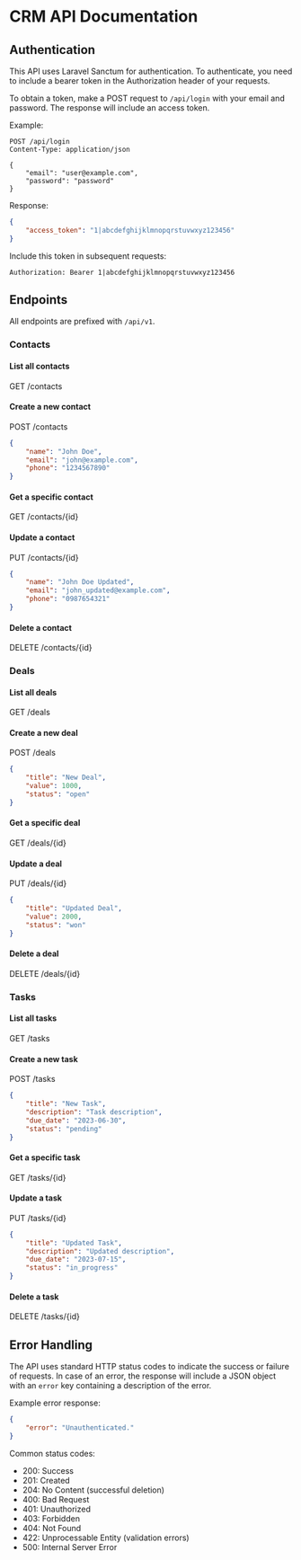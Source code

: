 # CRM API Documentation

## Authentication

This API uses Laravel Sanctum for authentication. To authenticate, you need to include a bearer token in the Authorization header of your requests.

To obtain a token, make a POST request to `/api/login` with your email and password. The response will include an access token.

Example:
```
POST /api/login
Content-Type: application/json

{
    "email": "user@example.com",
    "password": "password"
}
```

Response:
```json
{
    "access_token": "1|abcdefghijklmnopqrstuvwxyz123456"
}
```

Include this token in subsequent requests:

```
Authorization: Bearer 1|abcdefghijklmnopqrstuvwxyz123456
```

## Endpoints

All endpoints are prefixed with `/api/v1`.

### Contacts

#### List all contacts
GET /contacts

#### Create a new contact
POST /contacts
```json
{
    "name": "John Doe",
    "email": "john@example.com",
    "phone": "1234567890"
}
```

#### Get a specific contact
GET /contacts/{id}

#### Update a contact
PUT /contacts/{id}
```json
{
    "name": "John Doe Updated",
    "email": "john_updated@example.com",
    "phone": "0987654321"
}
```

#### Delete a contact
DELETE /contacts/{id}

### Deals

#### List all deals
GET /deals

#### Create a new deal
POST /deals
```json
{
    "title": "New Deal",
    "value": 1000,
    "status": "open"
}
```

#### Get a specific deal
GET /deals/{id}

#### Update a deal
PUT /deals/{id}
```json
{
    "title": "Updated Deal",
    "value": 2000,
    "status": "won"
}
```

#### Delete a deal
DELETE /deals/{id}

### Tasks

#### List all tasks
GET /tasks

#### Create a new task
POST /tasks
```json
{
    "title": "New Task",
    "description": "Task description",
    "due_date": "2023-06-30",
    "status": "pending"
}
```

#### Get a specific task
GET /tasks/{id}

#### Update a task
PUT /tasks/{id}
```json
{
    "title": "Updated Task",
    "description": "Updated description",
    "due_date": "2023-07-15",
    "status": "in_progress"
}
```

#### Delete a task
DELETE /tasks/{id}

## Error Handling

The API uses standard HTTP status codes to indicate the success or failure of requests. In case of an error, the response will include a JSON object with an `error` key containing a description of the error.

Example error response:
```json
{
    "error": "Unauthenticated."
}
```

Common status codes:
- 200: Success
- 201: Created
- 204: No Content (successful deletion)
- 400: Bad Request
- 401: Unauthorized
- 403: Forbidden
- 404: Not Found
- 422: Unprocessable Entity (validation errors)
- 500: Internal Server Error